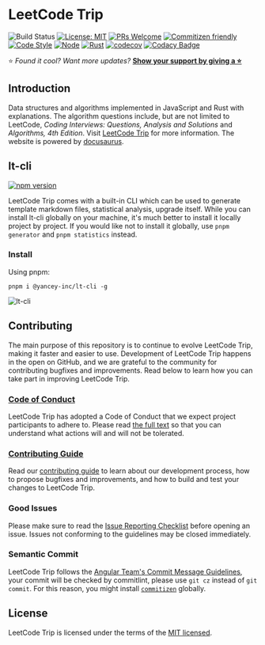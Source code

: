 # LeetCode Trip

![Build Status](https://github.com/YanceyOfficial/leetcode-trip/actions/workflows/deployment.yml/badge.svg)
[![License: MIT](https://img.shields.io/badge/License-MIT-green.svg)](https://opensource.org/licenses/MIT)
[![PRs Welcome](https://img.shields.io/badge/PRs-welcome-green.svg)](https://github.com/YanceyOfficial/leetcode-trip/pulls)
[![Commitizen friendly](https://img.shields.io/badge/commitizen-friendly-brightgreen.svg)](http://commitizen.github.io/cz-cli/)
[![Code Style](https://img.shields.io/badge/code%20style-prettier-green)](https://prettier.io/)
[![Node](https://img.shields.io/badge/node-%3E%3Dv18.19.0-success.svg)](https://nodejs.org/en/)
[![Rust](https://img.shields.io/badge/rust-%3E%3Dv1.25.1-red.svg)](https://www.rust-lang.org/tools/install)
[![codecov](https://codecov.io/gh/YanceyOfficial/leetcode-trip/branch/master/graph/badge.svg)](https://codecov.io/gh/YanceyOfficial/leetcode-trip)
[![Codacy Badge](https://app.codacy.com/project/badge/Grade/e0f64194d78841e38021984b6a52ef7b)](https://www.codacy.com/gh/YanceyOfficial/leetcode-trip/dashboard?utm_source=github.com&utm_medium=referral&utm_content=YanceyOfficial/leetcode-trip&utm_campaign=Badge_Grade)

⭐️ _Found it cool? Want more updates?_ [**Show your support by giving a ⭐️**](https://github.com/YanceyOfficial/leetcode-trip/stargazers)

## Introduction

Data structures and algorithms implemented in JavaScript and Rust with explanations. The algorithm questions include, but are not limited to LeetCode, _Coding Interviews: Questions, Analysis and Solutions_ and _Algorithms, 4th Edition_. Visit [LeetCode Trip](https://algorithm.yanceyleo.com/) for more information. The website is powered by [docusaurus](https://docusaurus.io/).

## lt-cli

[![npm version](https://badge.fury.io/js/@yancey-inc%2Flt-cli.svg)](https://badge.fury.io/js/@yancey-inc%2Flt-cli)

LeetCode Trip comes with a built-in CLI which can be used to generate template markdown files, statistical analysis, upgrade itself. While you can install lt-cli globally on your machine, it's much better to install it locally project by project. If you would like not to install it globally, use `pnpm generator` and `pnpm statistics` instead.

### Install

Using pnpm:

`pnpm i @yancey-inc/lt-cli -g`

![lt-cli](https://edge.yancey.app/beg/lt-cli.gif)

## Contributing

The main purpose of this repository is to continue to evolve LeetCode Trip, making it faster and easier to use. Development of LeetCode Trip happens in the open on GitHub, and we are grateful to the community for contributing bugfixes and improvements. Read below to learn how you can take part in improving LeetCode Trip.

### [Code of Conduct](./CODE_OF_CONDUCT.md)

LeetCode Trip has adopted a Code of Conduct that we expect project participants to adhere to. Please read [the full text](./CODE_OF_CONDUCT.md) so that you can understand what actions will and will not be tolerated.

### [Contributing Guide](./CONTRIBUTING.md)

Read our [contributing guide](./CONTRIBUTING.md) to learn about our development process, how to propose bugfixes and improvements, and how to build and test your changes to LeetCode Trip.

### Good Issues

Please make sure to read the [Issue Reporting Checklist](./.github/ISSUE_TEMPLATE/bug_report.md) before opening an issue. Issues not conforming to the guidelines may be closed immediately.

### Semantic Commit

LeetCode Trip follows the [Angular Team's Commit Message Guidelines](https://github.com/angular/angular/blob/master/CONTRIBUTING.md#commit), your commit will be checked by commitlint, please use `git cz` instead of `git commit`. For this reason, you might install [`commitizen`](https://github.com/commitizen/cz-cli) globally.

## License

LeetCode Trip is licensed under the terms of the [MIT licensed](https://opensource.org/licenses/MIT).
